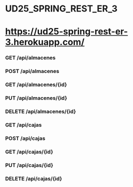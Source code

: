 # UD25_SPRING_REST_ER_3

# https://ud25-spring-rest-er-3.herokuapp.com/
### GET /api/almacenes
### POST /api/almacenes
### GET /api/almacenes/{id}
### PUT /api/almacenes/{id}
### DELETE /api/almacenes/{id}

### GET /api/cajas
### POST /api/cajas
### GET /api/cajas/{id}
### PUT /api/cajas/{id}
### DELETE /api/cajas/{id}
